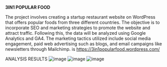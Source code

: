 **3IN1 POPULAR FOOD**

The project involves creating a startup restaurant website on WordPress that offers popular foods from three different countries. The objective is to incorporate SEO and marketing strategies to promote the website and attract traffic. Following this, the data will be analyzed using Google Analytics and GA4. The marketing tactics utilized include social media engagement, paid web advertising such as blogs, and email campaigns like newsletters through Mailchimp.
is https://3in1popularfood.wordpress.com/


ANALYSIS RESULTS 
![image](https://github.com/Jonyando/3in1-Popular-Food/assets/159496463/8c280daf-86dc-4058-864a-7e7ff97d3ace)
![image](https://github.com/Jonyando/3in1-Popular-Food/assets/159496463/a9b5fe89-fb80-4936-aca4-360452c34e36)
![image](https://github.com/Jonyando/3in1-Popular-Food/assets/159496463/f21b0d95-186a-4457-a6ff-89d105ca0a4c)

